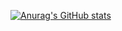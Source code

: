 [![Anurag's GitHub stats](https://github-readme-stats.vercel.app/api?Bigzzh2022=anuraghazra)](https://github.com/anuraghazra/github-readme-stats)
